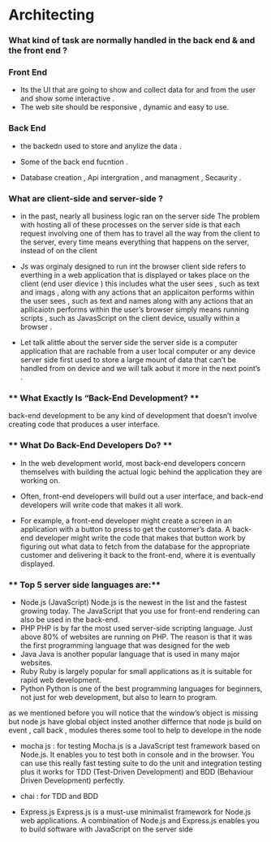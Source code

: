 # Architecting

### What kind of task are normally handled in the back end & and the front end ?

### **Front End**
  * Its the UI that are going to show and collect data for and from the user and show some interactive .
  * The web site should be responsive , dynamic and easy to use.

### **Back End**
* the backedn used to store and anylize the data .

* Some of the back end fucntion .

* Database creation , Api intergration , and managment , Secaurity .

### **What are client-side and server-side ?**
* in the past, nearly all business logic ran on the server side
The problem with hosting all of these processes on the server side is that each request involving one of them has to travel all the way from the client to the server, every time
means everything that happens on the server, instead of on the client

* Js was orginaly designed to run int the browser
client side refers to everthing in a web application that is displayed or takes place on the client (end user dievice )
this includes what the user sees , such as text and imags , along with any actions that an applicaiton performs within the user sees , such as text and names along with any actions that an apllicaiotn performs within the user’s browser
simply means running scripts , such as JavasScript on the client device, usually within a browser .

* Let talk alittle about the server side
the server side is a computer application that are rachable from a user local computer or any device
server side first used to store a large mount of data that can’t be handled from on device
and we will talk aobut it more in the next point’s .

### ** What Exactly Is “Back-End Development? **
back-end development to be any kind of development that doesn’t involve creating code that produces a user interface.

### ** What Do Back-End Developers Do? **

* In the web development world, most back-end developers concern themselves with building the actual logic behind the application they are working on.

* Often, front-end developers will build out a user interface, and back-end developers will write code that makes it all work.

* For example, a front-end developer might create a screen in an application with a button to press to get the customer’s data.
A back-end developer might write the code that makes that button work by figuring out what data to fetch from the database for the appropriate customer and delivering it back to the front-end, where it is eventually displayed.

### ** Top 5 server side languages are:**

* Node.js (JavaScript)
    Node.js is the newest in the list and the fastest growing today. The JavaScript that you use for front-end rendering can also be used in the back-end.
* PHP
    PHP is by far the most used server-side scripting language. Just above 80% of websites are running on PHP. The reason is that it was the first programming language that was designed for the web
* Java
    Java is another popular language that is used in many major websites.
* Ruby
    Ruby is largely popular for small applications as it is suitable for rapid web development.
* Python
    Python is one of the best programming languages for beginners, not just for web development, but also to learn to program.

as we mentioned before
you will notice that the window’s object is missing
but node js have global object insted
another differnce that node js build on event , call back , modules
theres some tool to help to develope in the node

* mocha js : for testing
Mocha.js is a JavaScript test framework based on Node.js. It enables you to test both in console and in the browser. You can use this really fast testing suite to do the unit and integration testing plus it works for TDD (Test-Driven Development) and BDD (Behaviour Driven Development) perfectly.

* chai : for TDD and BDD
* Express.js
Express.js is a must-use minimalist framework for Node.js web applications. A combination of Node.js and Express.js enables you to build software with JavaScript on the server side




